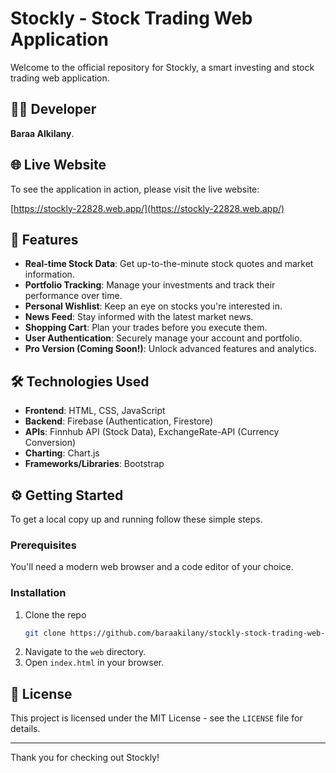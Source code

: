 # Stockly - Stock Trading Web Application

Welcome to the official repository for Stockly, a smart investing and stock trading web application.

## 🧑‍💻 Developer

**Baraa Alkilany**.

## 🌐 Live Website

To see the application in action, please visit the live website:

[https://stockly-22828.web.app/](https://stockly-22828.web.app/)

## 🚀 Features

  * **Real-time Stock Data**: Get up-to-the-minute stock quotes and market information.
  * **Portfolio Tracking**: Manage your investments and track their performance over time.
  * **Personal Wishlist**: Keep an eye on stocks you're interested in.
  * **News Feed**: Stay informed with the latest market news.
  * **Shopping Cart**: Plan your trades before you execute them.
  * **User Authentication**: Securely manage your account and portfolio.
  * **Pro Version (Coming Soon\!)**: Unlock advanced features and analytics.

## 🛠️ Technologies Used

  * **Frontend**: HTML, CSS, JavaScript
  * **Backend**: Firebase (Authentication, Firestore)
  * **APIs**: Finnhub API (Stock Data), ExchangeRate-API (Currency Conversion)
  * **Charting**: Chart.js
  * **Frameworks/Libraries**: Bootstrap

## ⚙️ Getting Started

To get a local copy up and running follow these simple steps.

### Prerequisites

You'll need a modern web browser and a code editor of your choice.

### Installation

1.  Clone the repo
    ```sh
    git clone https://github.com/baraakilany/stockly-stock-trading-web-application-.git
    ```
2.  Navigate to the `web` directory.
3.  Open `index.html` in your browser.

## 📄 License

This project is licensed under the MIT License - see the `LICENSE` file for details.

-----

Thank you for checking out Stockly\!
